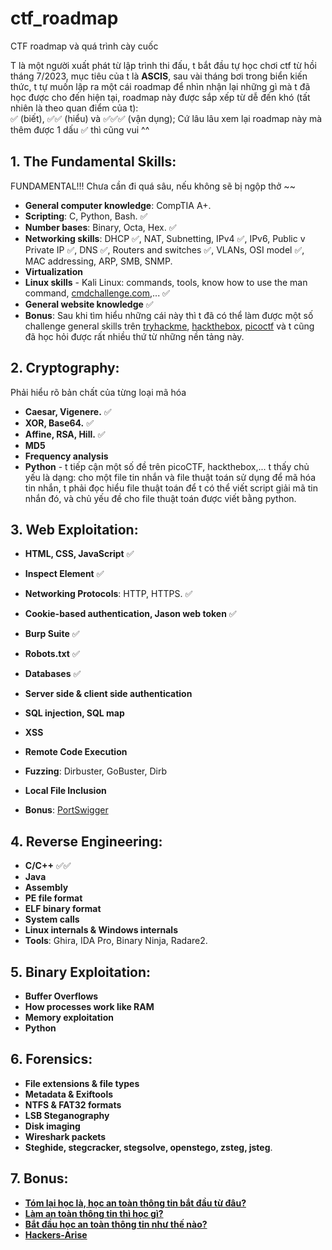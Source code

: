 # ctf_roadmap
CTF roadmap và quá trình cày cuốc

T là một người xuất phát từ lập trình thi đấu, t bắt đầu tự học chơi ctf từ hồi tháng 7/2023, mục tiêu của t là **ASCIS**, sau vài tháng bơi trong biển kiến thức, t tự muốn lập ra một cái roadmap để nhìn nhận lại những gì mà t đã học được cho đến hiện tại, roadmap này được sắp xếp từ dễ đến khó (tất nhiên là theo quan điểm của t):   
✅ (biết), ✅✅ (hiểu) và ✅✅✅ (vận dụng);
Cứ lâu lâu xem lại roadmap này mà thêm được 1 dấu ✅ thì cũng vui ^^

## 1. The Fundamental Skills:
FUNDAMENTAL!!! Chưa cần đi quá sâu, nếu không sẽ bị ngộp thở ~~
- **General computer knowledge**: CompTIA A+.
- **Scripting**: C, Python, Bash. ✅
- **Number bases**: Binary, Octa, Hex. ✅
- **Networking skills**: DHCP ✅, NAT, Subnetting, IPv4 ✅, IPv6, Public v Private IP ✅, DNS ✅, Routers and switches ✅, VLANs, OSI model ✅, MAC addressing, ARP, SMB, SNMP.
- **Virtualization**
- **Linux skills** - Kali Linux: commands, tools, know how to use the man command, [cmdchallenge.com](https://cmdchallenge.com),... ✅
- **General website knowledge** ✅
- **Bonus**: Sau khi tìm hiểu những cái này thì t đã có thể làm được một số challenge general skills trên [tryhackme](https://tryhackme.com/), [hackthebox](https://academy.hackthebox.com/), [picoctf](https://picoctf.org/) và t cũng đã học hỏi được rất nhiều thứ từ những nền tảng này.

## 2. Cryptography:
Phải hiểu rõ bản chất của từng loại mã hóa
- **Caesar, Vigenere.** ✅
- **XOR, Base64.** ✅
- **Affine, RSA, Hill.** ✅
- **MD5**
- **Frequency analysis**
- **Python** - t tiếp cận một số đề trên picoCTF, hackthebox,... t thấy chủ yếu là dạng: cho một file tin nhắn và file thuật toán sử dụng để mã hóa tin nhắn, t phải đọc hiểu file thuật toán để t có thể viết script giải mã tin nhắn đó, và chủ yếu đề cho file thuật toán được viết bằng python.

## 3. Web Exploitation:
- **HTML, CSS, JavaScript** ✅
- **Inspect Element** ✅
- **Networking Protocols**: HTTP, HTTPS. ✅
- **Cookie-based authentication, Jason web token** ✅
- **Burp Suite** ✅
- **Robots.txt** ✅
- **Databases** ✅
- **Server side & client side authentication**
- **SQL injection, SQL map**
- **XSS**
- **Remote Code Execution**
- **Fuzzing**: Dirbuster, GoBuster, Dirb
- **Local File Inclusion**

- **Bonus**: [PortSwigger](https://portswigger.net/web-security)

## 4. Reverse Engineering:
- **C/C++** ✅✅
- **Java**
- **Assembly**
- **PE file format**
- **ELF binary format**
- **System calls**
- **Linux internals & Windows internals**
- **Tools**: Ghira, IDA Pro, Binary Ninja, Radare2.

## 5. Binary Exploitation:
- **Buffer Overflows**
- **How processes work like RAM**
- **Memory exploitation**
- **Python**

## 6. Forensics: 
- **File extensions & file types**
- **Metadata & Exiftools**
- **NTFS & FAT32 formats**
- **LSB Steganography**
- **Disk imaging**
- **Wireshark packets**
- **Steghide, stegcracker, stegsolve, openstego, zsteg, jsteg**.

## 7. Bonus:
- **[Tóm lại học là, học an toàn thông tin bắt đầu từ đâu?](https://blog.cyberjutsu.io/2021/08/09/hoc-an-toan-thong-tin/)** 
- **[Làm an toàn thông tin thì học gì?](https://vnhacker.substack.com/p/lam-toan-thong-tin-thi-hoc-gi)**
- **[Bắt đầu học an toàn thông tin như thế nào?](https://l4w.io/2017/07/bat-dau-hoc-an-toan-thong-tin-nhu-the-nao/)**
- **[Hackers-Arise](https://www.hackers-arise.com/)**
